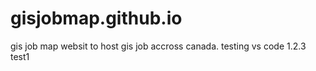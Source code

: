 # gisjobmap.github.io
gis job map websit to host gis job accross canada.
testing vs code 1.2.3
test1

